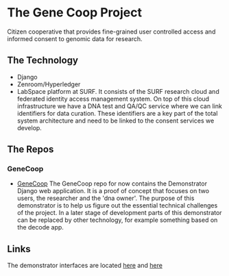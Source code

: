 # The Gene Coop Project

Citizen cooperative that provides fine-grained user controlled access and informed consent to genomic data for research.

## The Technology
 - Django
 - Zenroom/Hyperledger
 - LabSpace platform at SURF. It consists of the SURF research cloud and federated identity access management system. On top of this cloud infrastructure we have a DNA test and QA/QC service where we can link identifiers for data curation. These identifiers are a key part of the total system architecture and need to be linked to the consent services we develop.

## The Repos

### GeneCoop

- [GeneCoop](https://github.com/LedgerProject/GeneCoop)
The GeneCoop repo for now contains the Demonstrator Django web application. 
It is a proof of concept that focuses on two users, the researcher and the 'dna owner'. 
The purpose of this demonstrator is to help us figure out the essential technical challenges of the project. 
In a later stage of development parts of this demonstrator can be replaced by other technology, for example something based on the decode app.

## Links
The demonstrator interfaces are located [here](https://genecoop.waag.org/request) and [here](https://genecoop.waag.org/consent)
